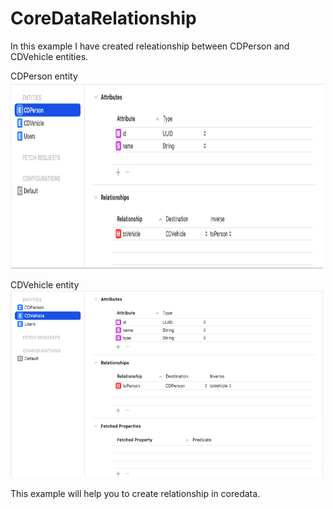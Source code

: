 # CoreDataRelationship


In this example I have created releationship between CDPerson and CDVehicle entities. 

CDPerson entity
<img src="Entities.png" width="500" height="300">

CDVehicle entity
<img src="CDVehicle.png" width="500" height="300">


This example will help you to create relationship in coredata.

